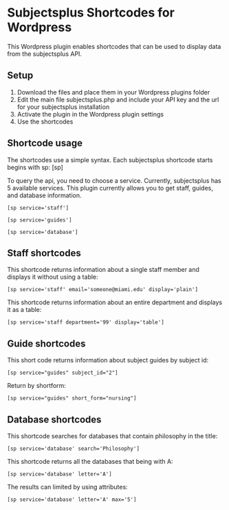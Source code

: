 Subjectsplus Shortcodes for Wordpress
========================================

This Wordpress plugin enables shortcodes that can be used to display data 
from the subjectsplus API. 

Setup
----------------------------------------

1. Download the files and place them in your Wordpress plugins folder
2. Edit the main file subjectsplus.php and include your API key and the url for your subjectsplus installation
3. Activate the plugin in the Wordpress plugin settings
4. Use the shortcodes 


Shortcode usage
-----------------------------------------

The shortcodes use a simple syntax. Each subjectsplus shortcode starts begins with sp:
	[sp]

To query the api, you need to choose a service. Currently, subjectsplus has 5 available services. This plugin currently allows you to get staff, guides, and database information. 

	[sp service='staff']
	
	[sp service='guides']
	
	[sp service='database']
	


Staff shortcodes
-------------------------------------------
This shortcode returns information about a single staff member and displays it without using a table:

	[sp service='staff' email='someone@miami.edu' display='plain']
This shortcode returns information about an entire department and displays it as a table:

	[sp service='staff department='99' display='table']
	
	
Guide shortcodes
--------------------------------------------
This short code returns information about subject guides by subject id:

	[sp service="guides" subject_id="2"]

Return by shortform:

	[sp service="guides" short_form="nursing"]
	

Database shortcodes
--------------------------------------------
This shortcode searches for databases that contain philosophy in the title: 

	[sp service='database' search='Philosophy']

This shortcode returns all the databases that being with A:

	[sp service='database' letter='A']

The results can limited by using attributes:

	[sp service='database' letter='A' max='5']

